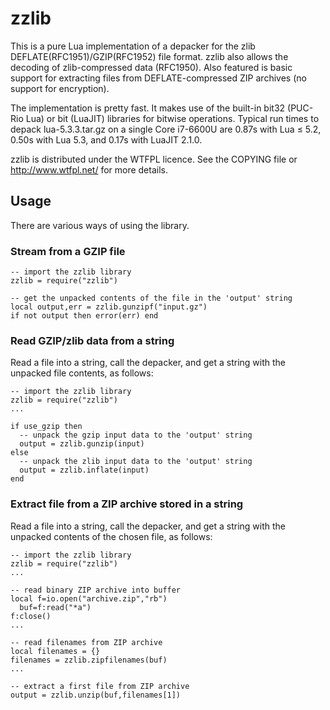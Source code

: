 # zzlib

This is a pure Lua implementation of a depacker for the zlib DEFLATE(RFC1951)/GZIP(RFC1952) file format.
zzlib also allows the decoding of zlib-compressed data (RFC1950).
Also featured is basic support for extracting files from DEFLATE-compressed ZIP archives
(no support for encryption).

The implementation is pretty fast. It makes use of the built-in bit32 (PUC-Rio
Lua) or bit (LuaJIT) libraries for bitwise operations. Typical run times to
depack lua-5.3.3.tar.gz on a single Core i7-6600U are 0.87s with Lua ≤ 5.2,
0.50s with Lua 5.3, and 0.17s with LuaJIT 2.1.0.

zzlib is distributed under the WTFPL licence. See the COPYING file
or http://www.wtfpl.net/ for more details.

## Usage

There are various ways of using the library.

### Stream from a GZIP file

```
-- import the zzlib library
zzlib = require("zzlib")

-- get the unpacked contents of the file in the 'output' string
local output,err = zzlib.gunzipf("input.gz")
if not output then error(err) end
```

### Read GZIP/zlib data from a string

Read a file into a string, call the depacker, and get a string with the unpacked file contents, as follows:

```
-- import the zzlib library
zzlib = require("zzlib")
...

if use_gzip then
  -- unpack the gzip input data to the 'output' string
  output = zzlib.gunzip(input)
else
  -- unpack the zlib input data to the 'output' string
  output = zzlib.inflate(input)
end
```

### Extract file from a ZIP archive stored in a string

Read a file into a string, call the depacker, and get a string with the unpacked contents of the chosen file, as follows:

```
-- import the zzlib library
zzlib = require("zzlib")
...

-- read binary ZIP archive into buffer
local f=io.open("archive.zip","rb")
  buf=f:read("*a")
f:close()
...

-- read filenames from ZIP archive
local filenames = {}
filenames = zzlib.zipfilenames(buf)
...

-- extract a first file from ZIP archive
output = zzlib.unzip(buf,filenames[1])
```

